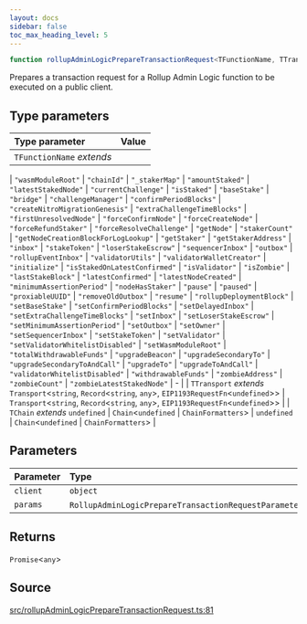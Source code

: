 ```yaml
---
layout: docs
sidebar: false
toc_max_heading_level: 5
---
```


```ts
function rollupAdminLogicPrepareTransactionRequest<TFunctionName, TTransport, TChain>(client: object, params: RollupAdminLogicPrepareTransactionRequestParameters<TFunctionName>): Promise<any>
```

Prepares a transaction request for a Rollup Admin Logic function to be
executed on a public client.

## Type parameters

| Type parameter | Value |
| :------ | :------ |
| `TFunctionName` *extends* 
  \| `"wasmModuleRoot"`
  \| `"chainId"`
  \| `"_stakerMap"`
  \| `"amountStaked"`
  \| `"latestStakedNode"`
  \| `"currentChallenge"`
  \| `"isStaked"`
  \| `"baseStake"`
  \| `"bridge"`
  \| `"challengeManager"`
  \| `"confirmPeriodBlocks"`
  \| `"createNitroMigrationGenesis"`
  \| `"extraChallengeTimeBlocks"`
  \| `"firstUnresolvedNode"`
  \| `"forceConfirmNode"`
  \| `"forceCreateNode"`
  \| `"forceRefundStaker"`
  \| `"forceResolveChallenge"`
  \| `"getNode"`
  \| `"stakerCount"`
  \| `"getNodeCreationBlockForLogLookup"`
  \| `"getStaker"`
  \| `"getStakerAddress"`
  \| `"inbox"`
  \| `"stakeToken"`
  \| `"loserStakeEscrow"`
  \| `"sequencerInbox"`
  \| `"outbox"`
  \| `"rollupEventInbox"`
  \| `"validatorUtils"`
  \| `"validatorWalletCreator"`
  \| `"initialize"`
  \| `"isStakedOnLatestConfirmed"`
  \| `"isValidator"`
  \| `"isZombie"`
  \| `"lastStakeBlock"`
  \| `"latestConfirmed"`
  \| `"latestNodeCreated"`
  \| `"minimumAssertionPeriod"`
  \| `"nodeHasStaker"`
  \| `"pause"`
  \| `"paused"`
  \| `"proxiableUUID"`
  \| `"removeOldOutbox"`
  \| `"resume"`
  \| `"rollupDeploymentBlock"`
  \| `"setBaseStake"`
  \| `"setConfirmPeriodBlocks"`
  \| `"setDelayedInbox"`
  \| `"setExtraChallengeTimeBlocks"`
  \| `"setInbox"`
  \| `"setLoserStakeEscrow"`
  \| `"setMinimumAssertionPeriod"`
  \| `"setOutbox"`
  \| `"setOwner"`
  \| `"setSequencerInbox"`
  \| `"setStakeToken"`
  \| `"setValidator"`
  \| `"setValidatorWhitelistDisabled"`
  \| `"setWasmModuleRoot"`
  \| `"totalWithdrawableFunds"`
  \| `"upgradeBeacon"`
  \| `"upgradeSecondaryTo"`
  \| `"upgradeSecondaryToAndCall"`
  \| `"upgradeTo"`
  \| `"upgradeToAndCall"`
  \| `"validatorWhitelistDisabled"`
  \| `"withdrawableFunds"`
  \| `"zombieAddress"`
  \| `"zombieCount"`
  \| `"zombieLatestStakedNode"` | - |
| `TTransport` *extends* `Transport`\<`string`, `Record`\<`string`, `any`\>, `EIP1193RequestFn`\<`undefined`\>\> | `Transport`\<`string`, `Record`\<`string`, `any`\>, `EIP1193RequestFn`\<`undefined`\>\> |
| `TChain` *extends* `undefined` \| `Chain`\<`undefined` \| `ChainFormatters`\> | `undefined` \| `Chain`\<`undefined` \| `ChainFormatters`\> |

## Parameters

| Parameter | Type |
| :------ | :------ |
| `client` | `object` |
| `params` | `RollupAdminLogicPrepareTransactionRequestParameters`\<`TFunctionName`\> |

## Returns

`Promise`\<`any`\>

## Source

[src/rollupAdminLogicPrepareTransactionRequest.ts:81](https://github.com/OffchainLabs/arbitrum-orbit-sdk/blob/cfcbd32d6879cf7817a33b24f062a0fd879ea257/src/rollupAdminLogicPrepareTransactionRequest.ts#L81)
